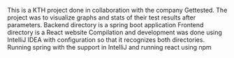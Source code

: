This is a KTH project done in collaboration with the company Gettested. The project was to visualize graphs and stats of their test results after parameters.
Backend directory is a spring boot application
Frontend directory is a React website
Compilation and development was done using IntelliJ IDEA with configuration so that it recognizes both directories.
Running spring with the support in IntelliJ and running react using npm
